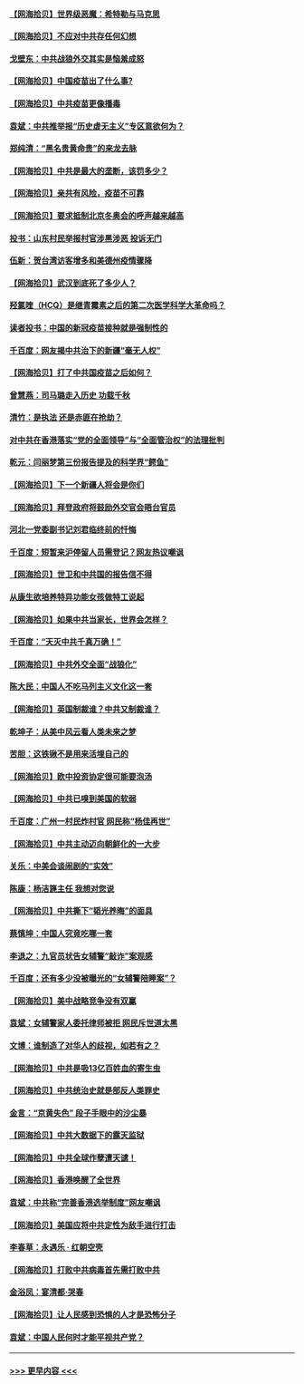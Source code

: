 #### [【网海拾贝】世界级恶魔：希特勒与马克思](../pages/nsc993/n12884062.md?t=04162201) 
#### [【网海拾贝】不应对中共存任何幻想](../pages/nsc993/n12881460.md?t=04162201) 
#### [戈壁东：中共战狼外交其实是恼羞成怒](../pages/nsc993/n12880392.md?t=04162201) 
#### [【网海拾贝】中国疫苗出了什么事?](../pages/nsc993/n12879124.md?t=04162201) 
#### [【网海拾贝】中共疫苗更像播毒](../pages/nsc993/n12876631.md?t=04162201) 
#### [袁斌：中共推举报“历史虚无主义”专区意欲何为？](../pages/nsc993/n12876530.md?t=04162201) 
#### [郑纯清：“黑名贵黄命贵”的来龙去脉](../pages/nsc993/n12875589.md?t=04162201) 
#### [【网海拾贝】中共是最大的垄断，该罚多少？](../pages/nsc993/n12874006.md?t=04162201) 
#### [【网海拾贝】亲共有风险，疫苗不可靠](../pages/nsc993/n12872224.md?t=04162201) 
#### [【网海拾贝】要求抵制北京冬奥会的呼声越来越高](../pages/nsc993/n12868962.md?t=04162201) 
#### [投书：山东村民举报村官涉黑涉恶 投诉无门](../pages/nsc993/n12869726.md?t=04162201) 
#### [伍新：贺台湾访客增多和美德州疫情骤降](../pages/nsc993/n12865651.md?t=04162201) 
#### [【网海拾贝】武汉到底死了多少人？](../pages/nsc993/n12863707.md?t=04162201) 
#### [羟氯喹（HCQ）是继青霉素之后的第二次医学科学大革命吗？](../pages/nsc993/n12638564.md?t=04162201) 
#### [读者投书：中国的新冠疫苗接种就是强制性的](../pages/nsc993/n12859932.md?t=04162201) 
#### [千百度：网友揭中共治下的新疆“毫无人权”](../pages/nsc993/n12858385.md?t=04162201) 
#### [【网海拾贝】打了中共国疫苗之后如何？](../pages/nsc993/n12857866.md?t=04162201) 
#### [曾慧燕：司马璐走入历史 功载千秋](../pages/nsc993/n12856996.md?t=04162201) 
#### [清竹：是执法 还是赤匪在抢劫？](../pages/nsc993/n12856952.md?t=04162201) 
#### [对中共在香港落实“党的全面领导”与“全面管治权”的法理批判](../pages/nsc993/n12856929.md?t=04162201) 
#### [乾元：闫丽梦第三份报告提及的科学界“鳄鱼”](../pages/nsc993/n12855985.md?t=04162201) 
#### [【网海拾贝】下一个新疆人将会是你们](../pages/nsc993/n12855864.md?t=04162201) 
#### [【网海拾贝】拜登政府将鼓励外交官会晤台官员](../pages/nsc993/n12853615.md?t=04162201) 
#### [河北一党委副书记刘君临终前的忏悔](../pages/nsc993/n12849420.md?t=04162201) 
#### [千百度：短暂来沪停留人员需登记？网友热议嘲讽](../pages/nsc993/n12853497.md?t=04162201) 
#### [【网海拾贝】世卫和中共国的报告信不得](../pages/nsc993/n12850902.md?t=04162201) 
#### [从康生欲培养特异功能女孩做特工说起](../pages/nsc993/n12849289.md?t=04162201) 
#### [【网海拾贝】如果中共当家长，世界会怎样？](../pages/nsc993/n12848436.md?t=04162201) 
#### [千百度：“天灭中共千真万确！”](../pages/nsc993/n12845659.md?t=04162201) 
#### [【网海拾贝】中共外交全面“战狼化”](../pages/nsc993/n12845607.md?t=04162201) 
#### [陈大民：中国人不吃马列主义文化这一套](../pages/nsc993/n12842496.md?t=04162201) 
#### [【网海拾贝】英国制裁谁？中共又制裁谁？](../pages/nsc993/n12840909.md?t=04162201) 
#### [乾坤子：从美中风云看人类未来之梦](../pages/nsc993/n12840590.md?t=04162201) 
#### [苦胆：这铁锹不是用来活埋自己的](../pages/nsc993/n12839512.md?t=04162201) 
#### [【网海拾贝】欧中投资协定很可能要泡汤](../pages/nsc993/n12835122.md?t=04162201) 
#### [【网海拾贝】中共已嗅到美国的软弱](../pages/nsc993/n12832411.md?t=04162201) 
#### [千百度：广州一村民炸村官 网民称“杨佳再世”](../pages/nsc993/n12832380.md?t=04162201) 
#### [【网海拾贝】中共主动迈向朝鲜化的一大步](../pages/nsc993/n12829887.md?t=04162201) 
#### [关乐：中美会谈闹剧的“实效”](../pages/nsc993/n12826698.md?t=04162201) 
#### [陈康：杨洁篪主任  我想对您说](../pages/nsc993/n12826609.md?t=04162201) 
#### [【网海拾贝】中共撕下“韬光养晦”的面具](../pages/nsc993/n12826459.md?t=04162201) 
#### [蔡慎坤：中国人究竟吃哪一套](../pages/nsc993/n12826010.md?t=04162201) 
#### [李退之：九官员状告女辅警“敲诈”案观感](../pages/nsc993/n12823984.md?t=04162201) 
#### [千百度：还有多少没被曝光的“女辅警陪睡案”？](../pages/nsc993/n12822136.md?t=04162201) 
#### [【网海拾贝】美中战略竞争没有双赢](../pages/nsc993/n12822105.md?t=04162201) 
#### [袁斌：女辅警家人委托律师被拒 网民斥世道太黑](../pages/nsc993/n12822004.md?t=04162201) 
#### [文博：谁制造了对华人的歧视，如若有之？](../pages/nsc993/n12821635.md?t=04162201) 
#### [【网海拾贝】中共是吸13亿百姓血的寄生虫](../pages/nsc993/n12819191.md?t=04162201) 
#### [【网海拾贝】中共统治史就是部反人类罪史](../pages/nsc993/n12816738.md?t=04162201) 
#### [金言：“京黄失色” 段子手眼中的沙尘暴](../pages/nsc993/n12815700.md?t=04162201) 
#### [【网海拾贝】中共大数据下的露天监狱](../pages/nsc993/n12811075.md?t=04162201) 
#### [【网海拾贝】中共全球作孽遭天谴！](../pages/nsc993/n12810258.md?t=04162201) 
#### [【网海拾贝】香港唤醒了全世界](../pages/nsc993/n12809100.md?t=04162201) 
#### [袁斌：中共称“完善香港选举制度”网友嘲讽](../pages/nsc993/n12808994.md?t=04162201) 
#### [【网海拾贝】美国应将中共定性为敌手进行打击](../pages/nsc993/n12806870.md?t=04162201) 
#### [李春草：永遇乐 · 红朝空壳](../pages/nsc993/n12805365.md?t=04162201) 
#### [【网海拾贝】打败中共病毒首先需打败中共](../pages/nsc993/n12803930.md?t=04162201) 
#### [金浴凤：宴清都‧哭春](../pages/nsc993/n12801601.md?t=04162201) 
#### [【网海拾贝】让人民感到恐惧的人才是恐怖分子](../pages/nsc993/n12799347.md?t=04162201) 
#### [袁斌：中国人民何时才能平视共产党？](../pages/nsc993/n12799306.md?t=04162201) 

----
#### [ >>> 更早内容 <<< ](../indexes/nsc993-earlier.md)
